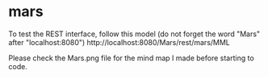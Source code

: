 # mars

To test the REST interface, follow this model (do not forget the word "Mars" after "localhost:8080")
http://localhost:8080/Mars/rest/mars/MML

Please check the Mars.png file for the mind map I made before starting to code.
